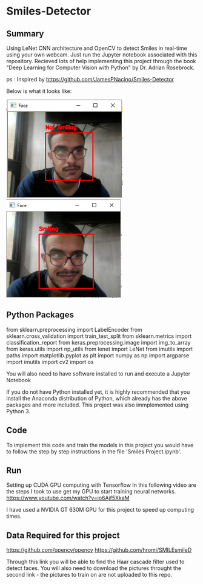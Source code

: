 # Smiles-Detector

## Summary

Using LeNet CNN architecture and OpenCV to detect Smiles in real-time using your own webcam. Just run the Jupyter notebook associated with this repository. Recieved lots of help implementing this project through the book "Deep Learning for Computer Vision with Python" by Dr. Adrian Rosebrock.

ps : Inspired by https://github.com/JamesPNacino/Smiles-Detector

Below is what it looks like:

![alt text](https://github.com/eboutahir/smiledetection/blob/master/not%20smiling.PNG)
![alt text](https://github.com/eboutahir/smiledetection/blob/master/Smiling.PNG)

## Python Packages 

from sklearn.preprocessing import LabelEncoder
from sklearn.cross_validation import train_test_split
from sklearn.metrics import classification_report
from keras.preprocessing.image import img_to_array
from keras.utils import np_utils
from lenet import LeNet
from imutils import paths
import matplotlib.pyplot as plt
import numpy as np
import argparse
import imutils
import cv2
import os

You will also need to have software installed to run and execute a Jupyter Notebook

If you do not have Python installed yet, it is highly recommended that you install the Anaconda distribution of Python, which already has the above packages and more included. This project was also immplemented using Python 3.

## Code
To implement this code and train the models in this project you would have to follow the step by step instructions in the file 'Smiles Project.ipynb'.

## Run
Setting up CUDA GPU computing with Tensorflow
In this following video are the steps I took to use get my GPU to start training neural networks. https://www.youtube.com/watch?v=io6Ajf5XkaM

I have used a NVIDIA GT 630M GPU for this project to speed up computing times.

## Data Required for this project
https://github.com/opencv/opencv
https://github.com/hromi/SMILEsmileD

Through this link you will be able to find the Haar cascade filter used to detect faces. You will also need to download the pictures throught the second link - the pictures to train on are not uploaded to this repo.

